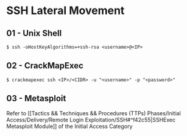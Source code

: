# SSH Lateral Movement

## 01 - Unix Shell

`$ ssh -oHostKeyAlgorithms=+ssh-rsa <username>@<IP>`

## 02 - CrackMapExec

`$ crackmapexec ssh <IP>/<CIDR> -u "<username>" -p "<password>"`

## 03 - Metasploit

Refer to [[Tactics && Techniques && Procedures (TTPs) Phases/Initial Access/Delivery/Remote Login Exploitation/SSH#^f42c55|SSHExec Metasploit Module]] of the Initial Access Category